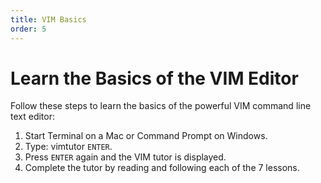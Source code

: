 ```yaml
---
title: VIM Basics
order: 5
---
```

# Learn the Basics of the VIM Editor

Follow these steps to learn the basics of the powerful VIM command line text editor:

1. Start Terminal on a Mac or Command Prompt on Windows.
2. Type: vimtutor `ENTER`.
3. Press `ENTER` again and the VIM tutor is displayed.
4. Complete the tutor by reading and following each of the 7 lessons.  
